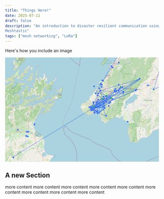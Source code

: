 ```yaml
---
title: "Things Here!"
date: 2025-07-11
draft: false
description: "An introduction to disaster resilient communication using
Meshtastic"
tags: ["mesh networking", "LoRa"]
---
```


Here's how you include an image

![](featured.png)


## A new Section

more content more content more content more content more content more content more content more content more content